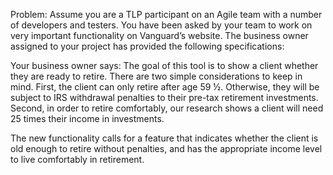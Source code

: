 Problem: Assume you are a TLP participant on an Agile team with a number of developers and testers. You have been asked by your team to work on very important functionality on Vanguard’s website. The business owner assigned to your project has provided the following specifications:

 Your business owner says:
 The goal of this tool is to show a client whether they are ready to retire. There are two simple considerations to keep in mind. 
 First, the client can only retire after age 59 ½. Otherwise, they will be subject to IRS withdrawal penalties to their pre-tax retirement investments. 
 Second, in order to retire comfortably, our research shows a client will need 25 times their income in investments.

 The new functionality calls for a feature that indicates whether the client is old enough to retire without penalties, and has the appropriate income level to live comfortably in retirement.

